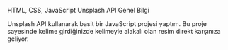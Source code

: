 HTML, CSS, JavaScript Unsplash API
Genel Bilgi

Unsplash API kullanarak basit bir JavaScript projesi yaptım.
Bu proje sayesinde kelime girdiğinizde kelimeyle alakalı olan resim direkt karşınıza geliyor.
